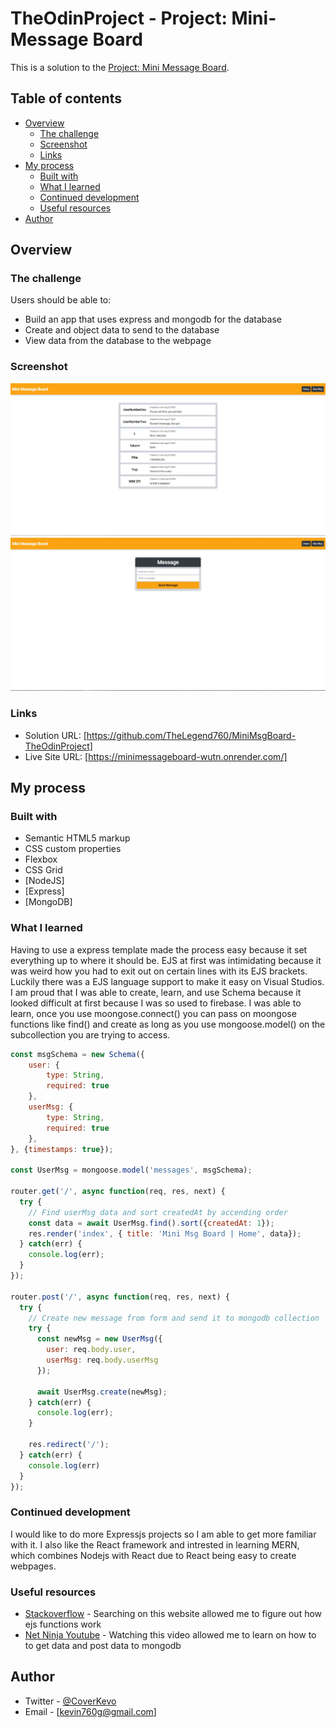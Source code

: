 # TheOdinProject - Project: Mini-Message Board

This is a solution to the [Project: Mini Message Board](https://www.theodinproject.com/lessons/nodejs-mini-message-board). 

## Table of contents

- [Overview](#overview)
  - [The challenge](#the-challenge)
  - [Screenshot](#screenshot)
  - [Links](#links)
- [My process](#my-process)
  - [Built with](#built-with)
  - [What I learned](#what-i-learned)
  - [Continued development](#continued-development)
  - [Useful resources](#useful-resources)
- [Author](#author)



## Overview

### The challenge

Users should be able to:

- Build an app that uses express and mongodb for the database
- Create and object data to send to the database
- View data from the database to the webpage


### Screenshot

![](./screenshots/home.JPG)
![](./screenshots/newmessage.JPG)



### Links

- Solution URL: [https://github.com/TheLegend760/MiniMsgBoard-TheOdinProject]
- Live Site URL: [https://minimessageboard-wutn.onrender.com/]

## My process

### Built with

- Semantic HTML5 markup
- CSS custom properties
- Flexbox
- CSS Grid
- [NodeJS]
- [Express]
- [MongoDB]




### What I learned

Having to use a express template made the process easy because it set everything up to where it should be. EJS at first was intimidating because it was weird how you had to exit out on certain lines with its EJS brackets. Luckily there was a EJS language support to make it easy on Visual Studios. I am proud that I was able to create, learn, and use Schema because it looked difficult at first because I was so used to firebase. I was able to learn, once you use moongose.connect() you can pass on moongose functions like find() and create as long as you use mongoose.model() on the subcollection you are trying to access. 


```js
const msgSchema = new Schema({
    user: {
        type: String,
        required: true
    },
    userMsg: {
        type: String,
        required: true
    },
}, {timestamps: true});

const UserMsg = mongoose.model('messages', msgSchema);

router.get('/', async function(req, res, next) {
  try {
    // Find userMsg data and sort createdAt by accending order
    const data = await UserMsg.find().sort({createdAt: 1});
    res.render('index', { title: 'Mini Msg Board | Home', data});
  } catch(err) {
    console.log(err);
  }
});

router.post('/', async function(req, res, next) {
  try {
    // Create new message from form and send it to mongodb collection
    try {
      const newMsg = new UserMsg({
        user: req.body.user,
        userMsg: req.body.userMsg
      });

      await UserMsg.create(newMsg);
    } catch(err) {
      console.log(err);
    }

    res.redirect('/');
  } catch(err) {
    console.log(err)
  }
});

```


### Continued development
I would like to do more Expressjs projects so I am able to get more familiar with it. I also like  the React framework and intrested in learning MERN, which combines Nodejs with React due to React being easy to create webpages.


### Useful resources

- [Stackoverflow](https://www.stackoverflow.com) - Searching on this website allowed me to figure out how ejs functions work
- [Net Ninja Youtube](https://www.youtube.com/watch?v=-foo92lFIto) - Watching this video allowed me to learn on how to to get data and post data to mongodb


## Author

- Twitter - [@CoverKevo](https://www.twitter.com/CoderKevo)
- Email - [kevin760g@gmail.com]
